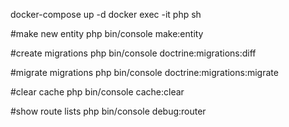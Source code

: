 docker-compose up -d
docker exec -it php sh

#make new entity
php bin/console make:entity


#create migrations
php bin/console doctrine:migrations:diff

#migrate migrations
php bin/console doctrine:migrations:migrate

#clear cache
php bin/console cache:clear

#show route lists
php bin/console debug:router